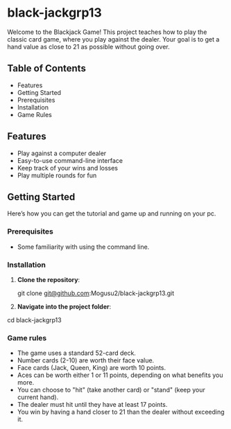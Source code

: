 # black-jackgrp13

Welcome to the Blackjack Game! This project teaches how to play the classic card game, where you play against the dealer. Your goal is to get a hand value as close to 21 as possible without going over.

## Table of Contents
- Features
- Getting Started
- Prerequisites
- Installation
- Game Rules

## Features
- Play against a computer dealer
- Easy-to-use command-line interface
- Keep track of your wins and losses
- Play multiple rounds for fun


## Getting Started

Here’s how you can get the tutorial and game up and running on your pc.

### Prerequisites
- Some familiarity with using the command line.

### Installation
1. **Clone the repository**:

   git clone git@github.com:Mogusu2/black-jackgrp13.git

2. **Navigate into the project folder**:

cd black-jackgrp13


### Game rules
- The game uses a standard 52-card deck.
- Number cards (2-10) are worth their face value.
- Face cards (Jack, Queen, King) are worth 10 points.
- Aces can be worth either 1 or 11 points, depending on what benefits you more.
- You can choose to "hit" (take another card) or "stand" (keep your current hand).
- The dealer must hit until they have at least 17 points.
- You win by having a hand closer to 21 than the dealer without exceeding it.